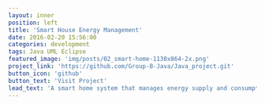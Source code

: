 ```yaml
---
layout: inner
position: left
title: 'Smart House Energy Management'
date: 2016-02-20 15:56:00
categories: development
tags: Java UML Eclipse
featured_image: 'img/posts/02_smart-home-1130x864-2x.png'
project_link: 'https://github.com/Group-B-Java/Java_project.git'
button_icon: 'github'
button_text: 'Visit Project'
lead_text: 'A smart home system that manages energy supply and consumption in a smart home, optimizing device control and energy usage with real-time tracking and multithreading.'
---
```

